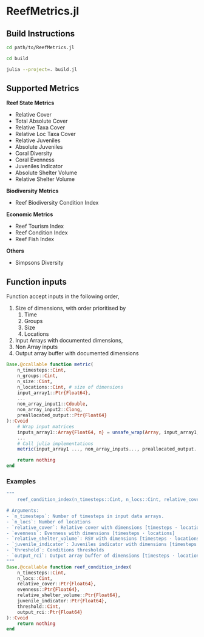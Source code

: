 # ReefMetrics.jl

## Build Instructions

```bash
cd path/to/ReefMetrics.jl

cd build

julia --project=. build.jl
```

## Supported Metrics

**Reef State Metrics**

- Relative Cover
- Total Absolute Cover
- Relative Taxa Cover
- Relative Loc Taxa Cover
- Relative Juveniles
- Absolute Juveniles
- Coral Diversity
- Coral Evenness
- Juveniles Indicator
- Absolute Shelter Volume
- Relative Shelter Volume

**Biodiversity Metrics**

- Reef Biodiversity Condition Index

**Economic Metrics**

- Reef Tourism Index
- Reef Condition Index
- Reef Fish Index

**Others**

- Simpsons Diversity

## Function inputs

Function accept inputs in the following order,
1. Size of dimensions, with order prioritised by
    1. Time
    2. Groups
    3. Size
    4. Locations
2. Input Arrays with documented dimensions,
3. Non Array inputs
4. Output array buffer with documented dimensions

```julia
Base.@ccallable function metric(
    n_timesteps::Cint,
    n_groups::Cint,
    n_size::Cint,
    n_locations::Cint, # size of dimensions
    input_array1::Ptr{Float64},
    ...
    non_array_input1::Cdouble,
    non_array_input2::Clong,
    preallocated_output::Ptr{Float64}
)::Cvoid
    # Wrap input matrices
    inputs_array1::Array{Float64, n} = unsafe_wrap(Array, input_array1, (dims...))
    ...
    # Call julia implementations
    metric(input_array1 ..., non_array_inputs..., preallocated_output...)

    return nothing
end
```

### Examples

```julia
"""
    reef_condition_index(n_timesteps::Cint, n_locs::Cint, relative_cover::Ptr{Float64}, evenness::Ptr{Float64}, relative_shelter_volume::Ptr{Float64}, juvenile_indicator::Ptr{Float64}, threshold::Cint, output_rci::Ptr{Float64})

# Arguments:
- `n_timesteps`: Number of timesteps in input data arrays.
- `n_locs`: Number of locations
- `relative_cover`: Relative cover with dimensions [timesteps ⋅ locations]
- `evenness`: Evenness with dimensions [timesteps ⋅ locations]
- `relative_shelter_volume`: RSV with dimensions [timesteps ⋅ locations]
- `juvenile_indicator`: Juveniles indicator with dimensions [timesteps ⋅ locations]
- `threshold`: Conditions thresholds
- `output_rci`: Output array buffer of dimensions [timesteps ⋅ locations]
"""
Base.@ccallable function reef_condition_index(
    n_timesteps::Cint,
    n_locs::Cint,
    relative_cover::Ptr{Float64},
    evenness::Ptr{Float64},
    relative_shelter_volume::Ptr{Float64},
    juvenile_indicator::Ptr{Float64},
    threshold::Cint,
    output_rci::Ptr{Float64}
)::Cvoid
    return nothing
end
```
